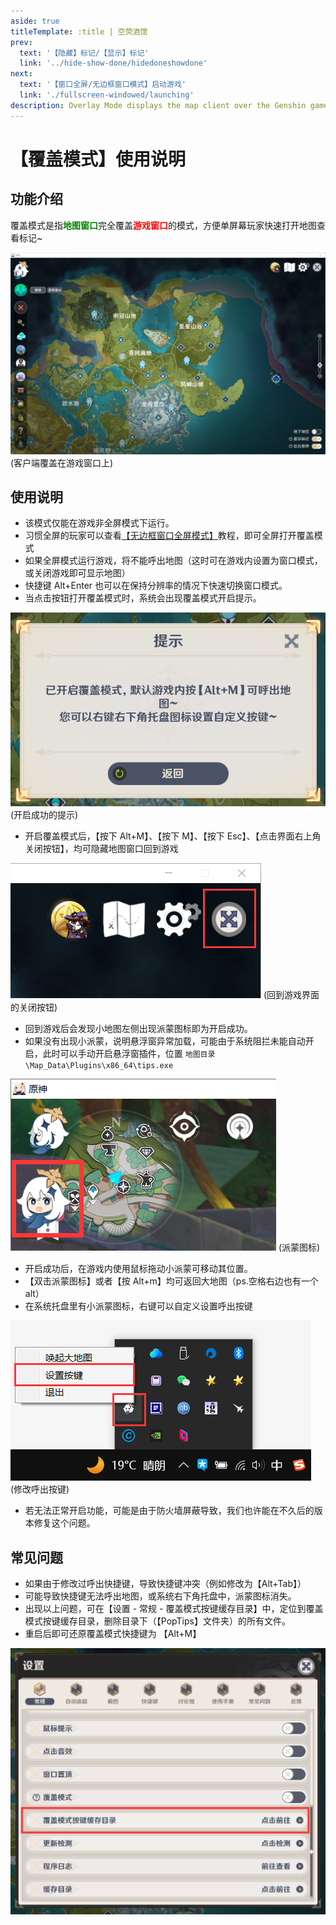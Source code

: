 ```yaml
---
aside: true
titleTemplate: :title | 空荧酒馆
prev:
  text: '【隐藏】标记/【显示】标记'
  link: '../hide-show-done/hidedoneshowdone'
next:
  text: '【窗口全屏/无边框窗口模式】启动游戏'
  link: './fullscreen-windowed/launching'
description: Overlay Mode displays the map client over the Genshin game window. This mode benefits players who only have one monitor, allowing quicker switching between the game and the map client.
---
```


[文：【覆盖模式】使用说明]: # 'https://support.qq.com/products/321980/faqs/97047'

# 【覆盖模式】使用说明

## 功能介绍

覆盖模式是指<span style="color: green"><b>地图窗口</b></span>完全覆盖<span style="color: red"><b>游戏窗口</b></span>的模式，方便单屏幕玩家快速打开地图查看标记~

![](/imgs/manual/overlay-mode/1.png)
(客户端覆盖在游戏窗口上)

## 使用说明

- 该模式仅能在游戏非全屏模式下运行。
- 习惯全屏的玩家可以查看[【无边框窗口全屏模式】](./fullscreen-windowed/launching.md)教程，即可全屏打开覆盖模式
- 如果全屏模式运行游戏，将不能呼出地图（这时可在游戏内设置为窗口模式，或关闭游戏即可显示地图）
- 快捷键 Alt+Enter 也可以在保持分辨率的情况下快速切换窗口模式。
- 当点击按钮打开覆盖模式时，系统会出现覆盖模式开启提示。

![](/imgs/manual/overlay-mode/2.png)
(开启成功的提示)

- 开启覆盖模式后，【按下 Alt+M】、【按下 M】、【按下 Esc】、【点击界面右上角关闭按钮】，均可隐藏地图窗口回到游戏

![](/imgs/manual/overlay-mode/3.png)
(回到游戏界面的关闭按钮)

- 回到游戏后会发现小地图左侧出现派蒙图标即为开启成功。
- 如果没有出现小派蒙，说明悬浮窗异常加载，可能由于系统阻拦未能自动开启，此时可以手动开启悬浮窗插件，位置 `地图目录\Map_Data\Plugins\x86_64\tips.exe`

![](/imgs/manual/overlay-mode/4.png)
(派蒙图标)

- 开启成功后，在游戏内使用鼠标拖动小派蒙可移动其位置。
- 【双击派蒙图标】或者【按 Alt+m】均可返回大地图（ps.空格右边也有一个 alt）
- 在系统托盘里有小派蒙图标，右键可以自定义设置呼出按键

![](/imgs/manual/overlay-mode/5.png)
(修改呼出按键)

- 若无法正常开启功能，可能是由于防火墙屏蔽导致，我们也许能在不久后的版本修复这个问题。

## 常见问题

- 如果由于修改过呼出快捷键，导致快捷键冲突（例如修改为【Alt+Tab】）
- 可能导致快捷键无法呼出地图，或系统右下角托盘中，派蒙图标消失。
- 出现以上问题，可在【设置 - 常规 - 覆盖模式按键缓存目录】中，定位到覆盖模式按键缓存目录，删除目录下（【PopTips】文件夹）的所有文件。
- 重启后即可还原覆盖模式快捷键为 【Alt+M】

![](/imgs/manual/overlay-mode/6.png)
